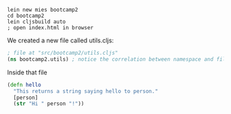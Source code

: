```
lein new mies bootcamp2
cd bootcamp2
lein cljsbuild auto
; open index.html in browser
```

We created a new file called utils.cljs:

```clj
; file at "src/bootcamp2/utils.cljs"
(ns bootcamp2.utils) ; notice the correlation between namespace and filename
```

Inside that file

```clj
(defn hello
  "This returns a string saying hello to person."
  [person]
  (str "Hi " person "!"))
```
